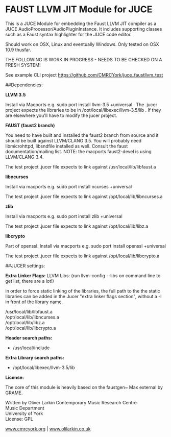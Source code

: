 # FAUST LLVM JIT Module for JUCE

This is a JUCE Module for embedding the Faust LLVM JIT compiler as a JUCE AudioProcessor/AudioPluginInstance. It includes supporting classes such as a Faust syntax highlighter for the JUCE code editor.

Should work on OSX, Linux and eventually Windows. Only tested on OSX 10.9 thusfar.

THE FOLLOWING IS WORK IN PROGRESS - NEEDS TO BE CHECKED ON A FRESH SYSTEM!

See example CLI project https://github.com/CMRCYork/juce_faustllvm_test

##Dependencies:

**LLVM 3.5**

Install via Macports e.g. sudo port install llvm-3.5 +universal . The .jucer project expects the libraries to be in /opt/local/libexec/llvm-3.5/lib . If they are elsewhere you'll have to modify the jucer project.

**FAUST (faust2 branch)**

You need to have built and installed the faust2 branch from source and it should be built against LLVM/CLANG 3.5. You will probably need libmicrohttpd, libsndfile installed as well. Consult the faust documentation/mailing list. NOTE: the macports faust2-devel is using LLVM/CLANG 3.4. 

The test project .jucer file expects to link against /usr/local/lib/libfaust.a

**libncurses**

Install via macports e.g. sudo port install ncurses +universal

The test project .jucer file expects to link against /opt/local/lib/libncurses.a

**zlib**

Install via macports  e.g. sudo port install zlib +universal

The test project .jucer file expects to link against /opt/local/lib/libz.a

**libcrypto**

Part of openssl. Install via macports e.g.  sudo port install openssl +universal

The test project .jucer file expects to link against /opt/local/lib/libcrypto.a

##JUCER settings:

**Extra Linker Flags:**
LLVM Libs: (run llvm-config --libs on command line to get list, there are a lot!)

in order to force static linking of the libraries, the full path to the the static libraries can be added in the Jucer "extra linker flags section", without a -l in front of the library name.

/usr/local/lib/libfaust.a  
/opt/local/lib/libncurses.a  
/opt/local/lib/libz.a  
/opt/local/lib/libcrypto.a  

**Header search paths:**

* /usr/local/include

**Extra Library search paths:**

* /opt/local/libexec/llvm-3.5/lib

**License:**
  
  The core of this module is heavily based on the faustgen~ Max external by GRAME.

  Written by Oliver Larkin 
  Contemporary Music Research Centre  
  Music Department  
  University of York  
  License: GPL
  
  www.cmrcyork.org | www.olilarkin.co.uk
